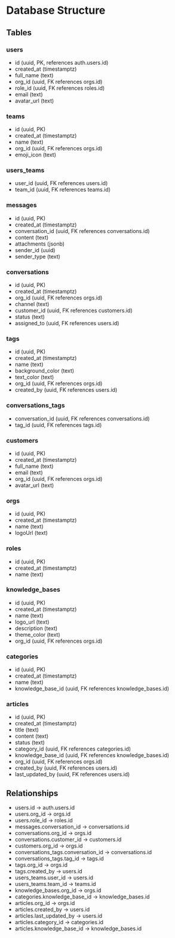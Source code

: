 # Database Structure

## Tables

### users
- id (uuid, PK, references auth.users.id)
- created_at (timestamptz)
- full_name (text)
- org_id (uuid, FK references orgs.id)
- role_id (uuid, FK references roles.id)
- email (text)
- avatar_url (text)

### teams
- id (uuid, PK)
- created_at (timestamptz)
- name (text)
- org_id (uuid, FK references orgs.id)
- emoji_icon (text)

### users_teams
- user_id (uuid, FK references users.id)
- team_id (uuid, FK references teams.id)

### messages
- id (uuid, PK)
- created_at (timestamptz)
- conversation_id (uuid, FK references conversations.id)
- content (text)
- attachments (jsonb)
- sender_id (uuid)
- sender_type (text)

### conversations
- id (uuid, PK)
- created_at (timestamptz)
- org_id (uuid, FK references orgs.id)
- channel (text)
- customer_id (uuid, FK references customers.id)
- status (text)
- assigned_to (uuid, FK references users.id)

### tags
- id (uuid, PK)
- created_at (timestamptz)
- name (text)
- background_color (text)
- text_color (text)
- org_id (uuid, FK references orgs.id)
- created_by (uuid, FK references users.id)

### conversations_tags
- conversation_id (uuid, FK references conversations.id)
- tag_id (uuid, FK references tags.id)

### customers
- id (uuid, PK)
- created_at (timestamptz)
- full_name (text)
- email (text)
- org_id (uuid, FK references orgs.id)
- avatar_url (text)

### orgs
- id (uuid, PK)
- created_at (timestamptz)
- name (text)
- logoUrl (text)

### roles
- id (uuid, PK)
- created_at (timestamptz)
- name (text)

### knowledge_bases
- id (uuid, PK)
- created_at (timestamptz)
- name (text)
- logo_url (text)
- description (text)
- theme_color (text)
- org_id (uuid, FK references orgs.id)

### categories
- id (uuid, PK)
- created_at (timestamptz)
- name (text)
- knowledge_base_id (uuid, FK references knowledge_bases.id)

### articles
- id (uuid, PK)
- created_at (timestamptz)
- title (text)
- content (text)
- status (text)
- category_id (uuid, FK references categories.id)
- knowledge_base_id (uuid, FK references knowledge_bases.id)
- org_id (uuid, FK references orgs.id)
- created_by (uuid, FK references users.id)
- last_updated_by (uuid, FK references users.id)

## Relationships
- users.id -> auth.users.id
- users.org_id -> orgs.id
- users.role_id -> roles.id
- messages.conversation_id -> conversations.id
- conversations.org_id -> orgs.id
- conversations.customer_id -> customers.id
- customers.org_id -> orgs.id
- conversations_tags.conversation_id -> conversations.id
- conversations_tags.tag_id -> tags.id
- tags.org_id -> orgs.id
- tags.created_by -> users.id
- users_teams.user_id -> users.id
- users_teams.team_id -> teams.id
- knowledge_bases.org_id -> orgs.id
- categories.knowledge_base_id -> knowledge_bases.id
- articles.org_id -> orgs.id
- articles.created_by -> users.id
- articles.last_updated_by -> users.id
- articles.category_id -> categories.id
- articles.knowledge_base_id -> knowledge_bases.id